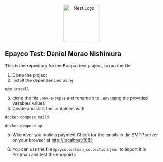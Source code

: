 <p align="center">
  <a href="http://nestjs.com/" target="blank"><img src="https://nestjs.com/img/logo-small.svg" width="120" alt="Nest Logo" /></a>
</p>

[circleci-image]: https://img.shields.io/circleci/build/github/nestjs/nest/master?token=abc123def456
[circleci-url]: https://circleci.com/gh/nestjs/nest

## Epayco Test: Daniel Morao Nishimura

This is the repository for the Epayco test project, to run the file:

1. Clone the project
2. Install the dependencies using

```
npm install
```

3. clone the file `.env-example` and rename it to `.env` using the provided vairables values
4. Create and start the containers with

```
docker-compose build

docker-compose up
```

5. Whenever you make a payment Check for the emails in the SMTP server on your browser at [http://localhost:1080](http://localhost:1080)

6. You can use the file `Epayco.postman_collection.json` to import it in Postman and test the endpoints
